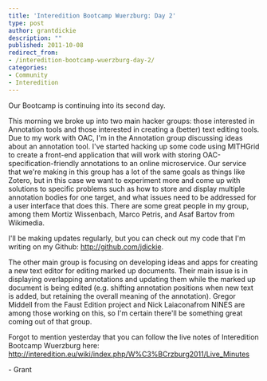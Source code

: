 ```yaml
---
title: 'Interedition Bootcamp Wuerzburg: Day 2'
type: post
author: grantdickie
description: ""
published: 2011-10-08
redirect_from: 
- /interedition-bootcamp-wuerzburg-day-2/
categories:
- Community
- Interedition
---
```

Our Bootcamp is continuing into its second day.

This morning we broke up into two main hacker groups: those interested in Annotation tools and those interested in creating a (better) text editing tools. Due to my work with OAC, I'm in the Annotation group discussing ideas about an annotation tool. I've started hacking up some code using MITHGrid to create a front-end application that will work with storing OAC-specification-friendly annotations to an online microservice. Our service that we're making in this group has a lot of the same goals as things like Zotero, but in this case we want to experiment more and come up with solutions to specific problems such as how to store and display multiple annotation bodies for one target, and what issues need to be addressed for a user interface that does this. There are some great people in my group, among them Mortiz Wissenbach, Marco Petris, and Asaf Bartov from Wikimedia.

I'll be making updates regularly, but you can check out my code that I'm writing on my Github: <http://github.com/jdickie>.

The other main group is focusing on developing ideas and apps for creating a new text editor for editing marked up documents. Their main issue is in displaying overlapping annotations and updating them while the marked up document is being edited (e.g. shifting annotation positions when new text is added, but retaining the overall meaning of the annotation). Gregor Middell from the Faust Edition project and Nick Laiaconafrom NINES are among those working on this, so I'm certain there'll be something great coming out of that group.

Forgot to mention yesterday that you can follow the live notes of Interedition Bootcamp Wuerzburg here: <http://interedition.eu/wiki/index.php/W%C3%BCrzburg2011/Live_Minutes>

\- Grant
